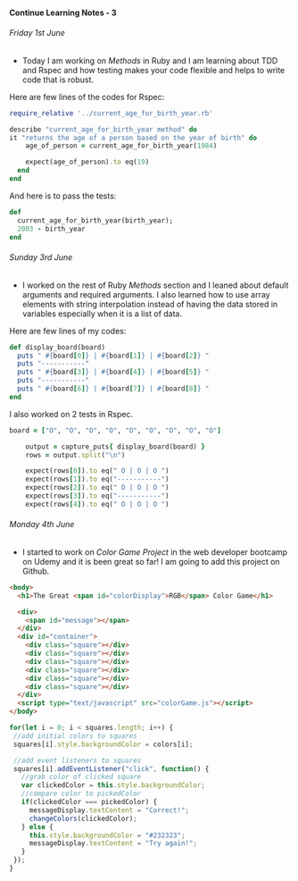 #### Continue Learning Notes - 3

###### Friday 1st June
+ Today I am working on *Methods* in Ruby and I am learning about TDD and Rspec and how testing makes your code flexible and helps to write code that is robust.

Here are few lines of the codes for Rspec:
```Ruby
require_relative '../current_age_for_birth_year.rb'

describe "current_age_for_birth_year method" do
it "returns the age of a person based on the year of birth" do
    age_of_person = current_age_for_birth_year(1984)

    expect(age_of_person).to eq(19)
  end
end
```
And here is to pass the tests:

```Ruby
def
  current_age_for_birth_year(birth_year);
  2003 - birth_year
end
```

###### Sunday 3rd June
+ I worked on the rest of Ruby *Methods* section and I leaned about default arguments and required arguments. I also learned how to use array elements with string interpolation instead of having the data stored in variables especially when it is a list of data.

Here are few lines of my codes:

```Ruby
def display_board(board)
  puts " #{board[0]} | #{board[1]} | #{board[2]} "
  puts "-----------"
  puts " #{board[3]} | #{board[4]} | #{board[5]} "
  puts "-----------"
  puts " #{board[6]} | #{board[7]} | #{board[8]} "
end
```
I also worked on 2 tests in Rspec.

```Ruby
board = ["O", "O", "O", "O", "O", "O", "O", "O", "O"]

    output = capture_puts{ display_board(board) }
    rows = output.split("\n")

    expect(rows[0]).to eq(" O | O | O ")
    expect(rows[1]).to eq("-----------")
    expect(rows[2]).to eq(" O | O | O ")
    expect(rows[3]).to eq("-----------")
    expect(rows[4]).to eq(" O | O | O ")
```

###### Monday 4th June
+ I started to work on *Color Game Project* in the web developer bootcamp on Udemy and it is been great so far! I am going to add this project on Github.

```HTML
<body>
  <h1>The Great <span id="colorDisplay">RGB</span> Color Game</h1>

  <div>
    <span id="message"></span>
  </div>
  <div id="container">
    <div class="square"></div>
    <div class="square"></div>
    <div class="square"></div>
    <div class="square"></div>
    <div class="square"></div>
    <div class="square"></div>
  </div>
  <script type="text/javascript" src="colorGame.js"></script>
</body>
```
```javascript
for(let i = 0; i < squares.length; i++) {
 //add initial colors to squares
 squares[i].style.backgroundColor = colors[i];

 //add event listeners to squares
 squares[i].addEventListener("click", function() {
   //grab color of clicked square
   var clickedColor = this.style.backgroundColor;
   //compare color to pickedColor
   if(clickedColor === pickedColor) {
     messageDisplay.textContent = "Correct!";
     changeColors(clickedColor);
   } else {
     this.style.backgroundColor = "#232323";
     messageDisplay.textContent = "Try again!";
   }
 });
}
```
